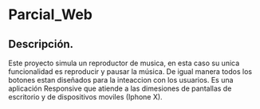 # Parcial_Web

## Descripción.

Este proyecto simula un reproductor de musica, en esta caso su unica funcionalidad es reproducir y pausar la música. De igual manera todos los botones estan diseñados para la inteaccion con los usuarios. Es una aplicación Responsive que atiende a las dimesiones de pantallas de escritorio y de dispositivos moviles (Iphone X).
